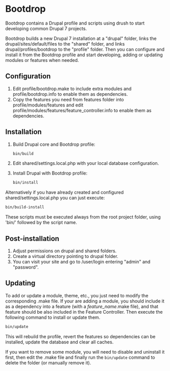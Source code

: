 Bootdrop
========
Bootdrop contains a Drupal profile and scripts using drush to start developing common Drupal 7 projects.

Bootdrop builds a new Drupal 7 installation at a "drupal" folder, links the drupal/sites/default/files to the "shared" folder, and links drupal/profiles/bootdrop to the "profile" folder. Then you can configure and install it from the Bootdrop profile and start developing, adding or updating modules or features when needed.

Configuration
----------------
1. Edit profile/bootdrop.make to include extra modules and profile/bootdrop.info to enable them as dependencies.
2. Copy the features you need from features folder into profile/modules/features and edit profile/modules/features/feature_controller.info to enable them as dependencies.

Installation
------------
1. Build Drupal core and Bootdrop profile:
   ```bash
   bin/build
   ```

2. Edit shared/settings.local.php with your local database configuration.

3. Install Drupal with Bootdrop profile:
   ```bash
   bin/install
   ```

Alternatively if you have already created and configured shared/settings.local.php you can just execute:
   ```bash
   bin/build-install
   ```

These scripts must be executed always from the root project folder, using 'bin/' followed by the script name.

Post-installation
-----------------
1. Adjust permissions on drupal and shared folders.
2. Create a virtual directory pointing to drupal folder.
3. You can visit your site and go to /user/login entering "admin" and "password".

Updating
--------
To add or update a module, theme, etc., you just need to modify the corresponding .make file. If your are adding a module, you should include it as a dependency into a feature (with a *feature_name*.make file), and that feature should be also included in the Feature Controller. Then execute the following command to install or update them.
```bash
bin/update
```
This will rebuild the profile, revert the features so dependencies can be installed, update the database and clear all caches.

If you want to remove some module, you will need to disable and uninstall it first, then edit the .make file and finally run the `bin/update` command to delete the folder (or manually remove it).
